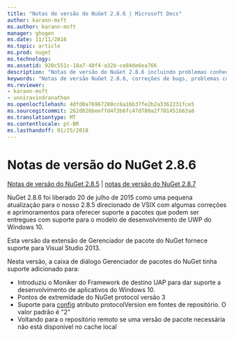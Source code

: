 ```yaml
---
title: "Notas de versão do NuGet 2.8.6 | Microsoft Docs"
author: karann-msft
ms.author: karann-msft
manager: ghogen
ms.date: 11/11/2016
ms.topic: article
ms.prod: nuget
ms.technology: 
ms.assetid: 920c551c-18a7-40f4-a32b-ce84de6ea766
description: "Notas de versão do NuGet 2.8.6 incluindo problemas conhecidos, correções de bug, recursos adicionados e DCRs."
keywords: "Notas de versão NuGet 2.8.6, correções de bugs, problemas conhecidos, adicionaram recursos, DCRs"
ms.reviewer:
- karann-msft
- unniravindranathan
ms.openlocfilehash: 4dfd0a76967280cc6a16b37fe2b2a3362231fce5
ms.sourcegitcommit: 262d026beeffd4f3b6fc47d780a2f701451663a8
ms.translationtype: MT
ms.contentlocale: pt-BR
ms.lasthandoff: 01/25/2018
---
```

# <a name="nuget-286-release-notes"></a>Notas de versão do NuGet 2.8.6

[Notas de versão do NuGet 2.8.5](../release-notes/nuget-2.8.5.md) | [notas de versão do NuGet 2.8.7](../release-notes/nuget-2.8.7.md)

NuGet 2.8.6 foi liberado 20 de julho de 2015 como uma pequena atualização para o nosso 2.8.5 direcionado de VSIX com algumas correções e aprimoramentos para oferecer suporte a pacotes que podem ser entregues com suporte para o modelo de desenvolvimento de UWP do Windows 10.

Esta versão da extensão de Gerenciador de pacote do NuGet fornece suporte para Visual Studio 2013.

Nesta versão, a caixa de diálogo Gerenciador de pacotes do NuGet tinha suporte adicionado para:

* Introduziu o Moniker do Framework de destino UAP para dar suporte a desenvolvimento de aplicativos do Windows 10.
* Pontos de extremidade do NuGet protocol versão 3
* Suporte para [config](../consume-packages/configuring-nuget-behavior.md) atributo protocolVersion em fontes de repositório. O valor padrão é "2"
* Voltando para o repositório remoto se uma versão de pacote necessária não está disponível no cache local
